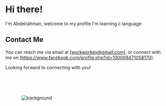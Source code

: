 
# Hi there! 

I'm Abdelrahman,  welcome to my profile  I'm learning c language


##  Contact Me

You can reach me via email at [workworkey@gmail.com], or connect with me on [https://www.facebook.com/profile.php?id=100008471058170].

Looking forward to connecting with you!

<div style="background-image: url('https://i.imgur.com/O0aXb0M.jpg'); background-size: cover; padding: 50px;">

 
![background](https://via.placeholder.com/20000000x20000000/ADD8E6/000000?text=)
